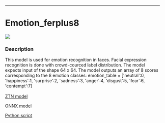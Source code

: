 ***

# **Emotion_ferplus8**

[<img src="emotion_ferplus8/emotion_ferplus8.gif">](emotion_ferplus8)

### Description

This model is used for emotion recognition in faces. Facial expression recognition is done with crowd-courced label distribution. The model expects input of the shape 64 x 64. The model outputs an array of 8 scores corresponding to the 8 emotion classes:
emotion_table = ['neutral':0, 'happiness':1, 'surprise':2, 'sadness':3, 'anger':4, 'disgust':5, 'fear':6, 'contempt':7]
<br /><br />
[ZTN model](emotion_ferplus8/ztn/emotion_ferplus8.ztn)

[ONNX model](emotion_ferplus8/emotion-ferplus-8.onnx)

[Python script](emotion_ferplus8)
<br /><br />

